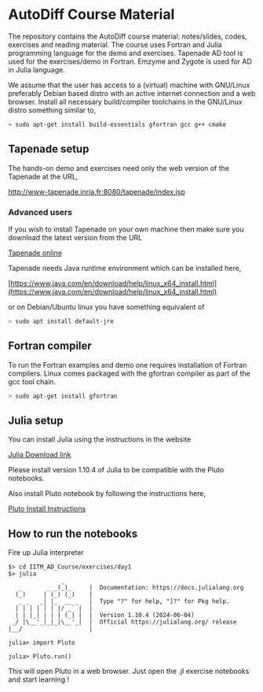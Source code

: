 # AutoDiff Course Material

The repository contains the AutoDiff course material: notes/slides, codes, exercises and reading material. The course uses Fortran and Julia programming language for the demo and exercises. Tapenade AD tool is used for the exercises/demo in Fortran. Emzyme and Zygote is used for AD in Julia language.

We assume that the user has access to a (virtual) machine with GNU/Linux preferably Debian based distro with an active internet connection and a web browser. Install all necessary build/compiler toolchains in the GNU/Linux distro something similar to,

```bash
> sudo apt-get install build-essentials gfortran gcc g++ cmake
```

## Tapenade setup

The hands-on demo and exercises need only the web version of the Tapenade at the URL,

http://www-tapenade.inria.fr:8080/tapenade/index.jsp

### Advanced users

If you wish to install Tapenade on your own machine then make sure you download the latest version from the URL

[Tapenade online](https://tapenade.gitlabpages.inria.fr/tapenade)

Tapenade needs Java runtime environment which can be installed here,

[https://www.java.com/en/download/help/linux_x64_install.html](https://www.java.com/en/download/help/linux_x64_install.html)

or on Debian/Ubuntu linux you have something equivalent of

```bash
> sudo apt install default-jre
```

## Fortran compiler

To run the Fortran examples and demo one requires installation of Fortran compilers. Linux comes packaged with the gfortran compiler as part of the gcc tool chain.

```bash
> sudo apt-get install gfortran
```

## Julia setup

You can install Julia using the instructions in the website

[Julia Download link](https://julialang.org/downloads/)

Please install version 1.10.4 of Julia to be compatible with the Pluto notebooks.

Also install Pluto notebook by following the instructions here,

[Pluto Install Instructions](https://plutojl.org/#install)

## How to run the notebooks

Fire up Julia interpreter 

```
$> cd IITM_AD_Course/exercises/day1
$> julia
               _
   _       _ _(_)_     |  Documentation: https://docs.julialang.org
  (_)     | (_) (_)    |
   _ _   _| |_  __ _   |  Type "?" for help, "]?" for Pkg help.
  | | | | | | |/ _` |  |
  | | |_| | | | (_| |  |  Version 1.10.4 (2024-06-04)
 _/ |\__'_|_|_|\__'_|  |  Official https://julialang.org/ release
|__/                   |

julia> import Pluto

julia> Pluto.run()
```

This will open Pluto in a web browser. Just open the .jl exercise notebooks and 
start learning !

